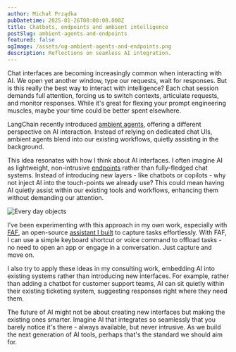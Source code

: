 ```yaml
---
author: Michał Prządka
pubDatetime: 2025-01-26T08:00:00.000Z
title: Chatbots, endpoints and ambient intelligence
postSlug: ambient-agents-and-endpoints
featured: false
ogImage: /assets/og-ambient-agents-and-endpoints.png
description: Reflections on seamless AI integration.
---
```


Chat interfaces are becoming increasingly common when interacting with AI. We open yet another window, type our requests, wait for responses. But is this really the best way to interact with intelligence? Each chat session demands full attention, forcing us to switch contexts, articulate requests, and monitor responses. While it's great for flexing your prompt engineering muscles, maybe your time could be better spent elsewhere.

LangChain recently introduced [ambient agents](https://blog.langchain.dev/introducing-ambient-agents/), offering a different perspective on AI interaction. Instead of relying on dedicated chat UIs, ambient agents blend into our existing workflows, quietly assisting in the background.

This idea resonates with how I think about AI interfaces. I often imagine AI as lightweight, non-intrusive [endpoints](https://www.linkedin.com/posts/przadka_my-prediction-is-that-companies-will-start-activity-7255456993170092032-5D7H?utm_source=share&utm_medium=member_desktop) rather than fully-fledged chat systems. Instead of introducing new layers - like chatbots or copilots - why not inject AI into the touch-points we already use? This could mean having AI quietly assist within our existing tools and workflows, enhancing them without demanding our attention.

![Every day objects](/assets/every-day-objects.png)

I’ve been experimenting with this approach in my own work, especially with [FAF](https://getfaf.com/), an open-source [assistant I built](https://blog.michalprzadka.com/posts/faf/) to capture tasks effortlessly. With FAF, I can use a simple keyboard shortcut or voice command to offload tasks - no need to open an app or engage in a conversation. Just capture and move on.

I also try to apply these ideas in my consulting work, embedding AI into existing systems rather than introducing new interfaces. For example, rather than adding a chatbot for customer support teams, AI can sit quietly within their existing ticketing system, suggesting responses right where they need them.

The future of AI might not be about creating new interfaces but making the existing ones smarter. Imagine AI that integrates so seamlessly that you barely notice it's there - always available, but never intrusive. As we build the next generation of AI tools, perhaps that's the standard we should aim for.
